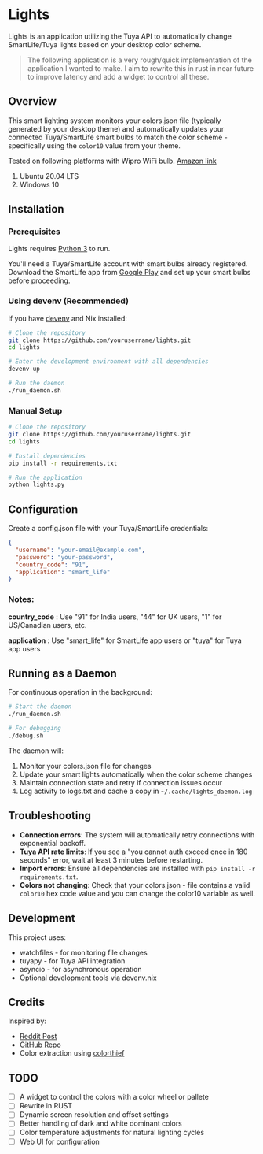 # Lights

Lights is an application utilizing the Tuya API to automatically change SmartLife/Tuya lights based on your desktop color scheme.

> The following application is a very rough/quick implementation of the application I wanted to make. I aim to rewrite this in rust in near future to improve latency and add a widget to control all these.

## Overview

This smart lighting system monitors your colors.json file (typically generated by your desktop theme) and automatically updates your connected Tuya/SmartLife smart bulbs to match the color scheme - specifically using the `color10` value from your theme.

Tested on following platforms with Wipro WiFi bulb. [Amazon link](https://www.amazon.in/Enabled-12-Watt-Million-Compatible-Assistant/dp/B07S5TH6BN/)
1. Ubuntu 20.04 LTS
2. Windows 10

## Installation

### Prerequisites

Lights requires [Python 3](https://www.python.org/downloads/) to run.

You'll need a Tuya/SmartLife account with smart bulbs already registered. Download the SmartLife app from [Google Play](https://play.google.com/store/apps/details?id=com.tuya.smartlife) and set up your smart bulbs before proceeding.

### Using devenv (Recommended)

If you have [devenv](https://devenv.sh/) and Nix installed:

```sh
# Clone the repository
git clone https://github.com/yourusername/lights.git
cd lights

# Enter the development environment with all dependencies
devenv up

# Run the daemon
./run_daemon.sh
```

### Manual Setup

```sh
# Clone the repository
git clone https://github.com/yourusername/lights.git
cd lights

# Install dependencies
pip install -r requirements.txt

# Run the application
python lights.py
```

## Configuration

Create a config.json file with your Tuya/SmartLife credentials:

```json
{
  "username": "your-email@example.com",
  "password": "your-password",
  "country_code": "91",
  "application": "smart_life"
}
```

### Notes:

**country_code** : Use "91" for India users, "44" for UK users, "1" for US/Canadian users, etc.

**application** : Use "smart_life" for SmartLife app users or "tuya" for Tuya app users

## Running as a Daemon

For continuous operation in the background:

```sh
# Start the daemon
./run_daemon.sh

# For debugging
./debug.sh
```

The daemon will:
1. Monitor your colors.json file for changes
2. Update your smart lights automatically when the color scheme changes
3. Maintain connection state and retry if connection issues occur
4. Log activity to logs.txt and cache a copy in `~/.cache/lights_daemon.log`

## Troubleshooting

- **Connection errors**: The system will automatically retry connections with exponential backoff.
- **Tuya API rate limits**: If you see a "you cannot auth exceed once in 180 seconds" error, wait at least 3 minutes before restarting.
- **Import errors**: Ensure all dependencies are installed with `pip install -r requirements.txt`.
- **Colors not changing**: Check that your colors.json - file contains a valid `color10` hex code value and you can change the color10 variable as well.

## Development

This project uses:
- watchfiles - for monitoring file changes
- tuyapy - for Tuya API integration 
- asyncio - for asynchronous operation
- Optional development tools via devenv.nix

## Credits

Inspired by:
- [Reddit Post](https://www.reddit.com/r/homeautomation/comments/dz677b/heres_how_to_use_wipros_smart_lights_with_ifttt/)
- [GitHub Repo](https://github.com/dev-est/tuya_tray)
- Color extraction using [colorthief](https://github.com/fengsp/color-thief-py)

## TODO

- [ ] A widget to control the colors with a color wheel or pallete
- [ ] Rewrite in RUST 
- [ ] Dynamic screen resolution and offset settings
- [ ] Better handling of dark and white dominant colors
- [ ] Color temperature adjustments for natural lighting cycles
- [ ] Web UI for configuration